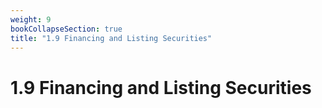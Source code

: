 ```yaml
---
weight: 9
bookCollapseSection: true
title: "1.9 Financing and Listing Securities"
---
```


# 1.9 Financing and Listing Securities

